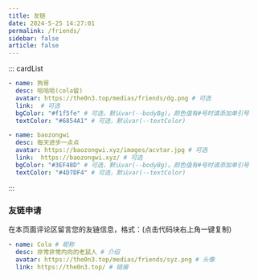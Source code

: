 ```yaml
---
title: 友链
date: 2024-5-25 14:27:01
permalink: /friends/
sidebar: false
article: false
---
```


<!--
普通卡片列表容器，可用于友情链接、项目推荐、古诗词展示等。
cardList 后面可跟随一个数字表示每行最多显示多少个，选值范围1~4，默认3。在小屏时会根据屏幕宽度减少每行显示数量。
-->

::: cardList

```yaml
- name: 狗哥
  desc: 哈哈哈(cola留)
  avatar: https://the0n3.top/medias/friends/dg.png # 可选
  link:  # 可选
  bgColor: "#f1f5fe" # 可选，默认var(--bodyBg)。颜色值有#号时请添加单引号
  textColor: "#6854A1" # 可选，默认var(--textColor)

- name: baozongwi
  desc: 每天进步一点点
  avatar: https://baozongwi.xyz/images/acvtar.jpg # 可选
  link:  https://baozongwi.xyz/ # 可选
  bgColor: "#3EF48D" # 可选，默认var(--bodyBg)。颜色值有#号时请添加单引号
  textColor: "#4D7DF4" # 可选，默认var(--textColor)
```

:::

### 友链申请

在本页面评论区留言您的友链信息，格式：(点击代码块右上角一键复制)

```yaml
- name: Cola # 昵称
  desc: 非常非常内向的老鼠人 # 介绍
  avatar: https://the0n3.top/medias/friends/syz.png # 头像
  link: https://the0n3.top/ # 链接
```
